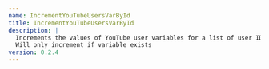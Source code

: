```yaml
---
name: IncrementYouTubeUsersVarById
title: IncrementYouTubeUsersVarById
description: | 
  Increments the values of YouTube user variables for a list of user IDs.
  Will only increment if variable exists
version: 0.2.4
---
```

